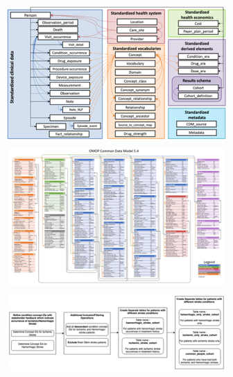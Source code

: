 ![OMOP_CDM](assets/omop_cdm.png)

![Figure 1](assets/erd.jpg)

![Cohort Creation Method](assets/Method_Flowchart.jpg)